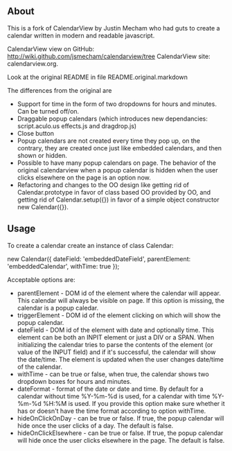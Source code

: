 About
-----------

This is a fork of CalendarView by Justin Mecham who had guts to create a calendar 
written in modern and readable javascript.

CalendarView view on GitHub: http://wiki.github.com/jsmecham/calendarview/tree
CalendarView site: calendarview.org.

Look at the original README in file README.original.markdown

The differences from the original are

* Support for time in the form of two dropdowns for hours and minutes. Can be turned off/on.
* Draggable popup calendars (which introduces new dependancies: script.aculo.us effects.js and dragdrop.js)
* Close button
* Popup calendars  are not created every time they pop up, on the contrary, they are created once just like
  embedded calendars, and then shown or hidden.
* Possible to have many popup calendars on page. The behavior of the original calendarview when a popup 
  calendar is hidden when the user clicks elsewhere on the page is an option now.
* Refactoring and changes to the OO design like getting rid of Calendar.prototype in favor of class based 
  OO provided by OO, and getting rid of Calendar.setup({}) in favor of a simple object constructor new Calendar({}).


Usage
-----------

To create a calendar create an instance of class Calendar:


  new Calendar({
     dateField: 'embeddedDateField',
     parentElement: 'embeddedCalendar',
     withTime: true
  });
  
Acceptable options are:

* parentElement - DOM id of the element where the calendar will appear. This calendar will always be visible on page. If this option
  is missing, the calendar is a popup caledar.
* triggerElement - DOM id of the element clicking on which will show the popup calendar.
* dateField - DOM id of the element with date and optionally time. This element can be both an INPIT element or just a DIV or a SPAN. 
  When initializing the calendar tries to parse the contents of the element (or value of the INPUT field) and if it's successful, 
  the calendar will show the date/time. The element is updated when the user changes date/time of the calendar.
* withTime - can be true or false, when true, the calendar shows two dropdown boxes for hours and minutes.
* dateFormat - format of the date or date and time. By default for a calendar without time %Y-%m-%d is used, for a calendar with time
  %Y-%m-%d %H:%M is used. If you provide this option make sure whether it has or doesn't have the time format according to option withTime.
* hideOnClickOnDay - can be true or false. If true, the popup calendar will hide once the user clicks of a day. The default is false.
* hideOnClickElsewhere - can be true or false. If true, the popup calendar will hide once the user clicks elsewhere in the page. 
  The default is false.

